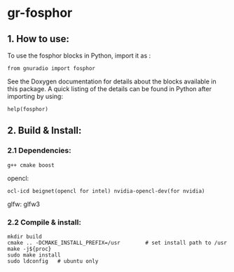 # gr-fosphor

## 1. How to use:
To use the fosphor blocks in Python, import it as :

    from gnuradio import fosphor

See the Doxygen documentation for details about the blocks available
in this package. A quick listing of the details can be found in Python
after importing by using:

    help(fosphor)

## 2. Build & Install:
### 2.1 Dependencies:

	g++ cmake boost

opencl:

	ocl-icd beignet(opencl for intel) nvidia-opencl-dev(for nvidia)

glfw: glfw3
	

### 2.2 Compile & install:

	mkdir build
	cmake .. -DCMAKE_INSTALL_PREFIX=/usr		# set install path to /usr
	make -j${proc}
	sudo make install
	sudo ldconfig	# ubuntu only
